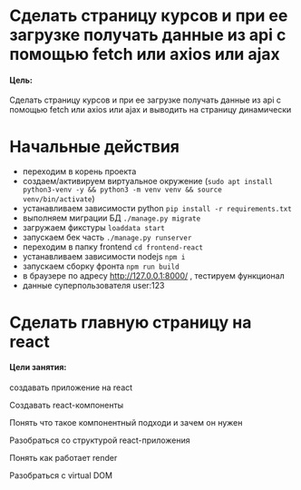 # Сделать страницу курсов и при ее загрузке получать данные из api с помощью fetch или axios или ajax

#### Цель: 
Сделать страницу курсов и при ее загрузке получать данные из api с помощью fetch или axios или ajax и выводить на страницу динамически

 
# Начальные действия

* переходим в корень проекта
* создаем/активируем виртуальное окружение (`sudo apt install python3-venv -y && python3 -m venv venv && source venv/bin/activate`)
* устанавливаем зависимости python `pip install -r requirements.txt`
* выполняем миграции БД `./manage.py migrate`
* загружаем фикстуры `loaddata start`
* запускаем бек часть `./manage.py runserver`
* переходим в папку frontend `cd frontend-react`
* устанавливаем зависимости nodejs `npm i`
* запускаем сборку фронта `npm run build`
* в браузере по адресу http://127.0.0.1:8000/ , тестируем функционал
* данные суперпользователя user:123


# Сделать главную страницу на react

#### Цели занятия:
создавать приложение на react

Создавать react-компоненты

Понять что такое компонентный подходи и зачем он нужен

Разобраться со структурой react-приложения

Понять как работает render

Разобраться с virtual DOM
